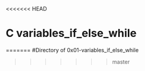 <<<<<<< HEAD
# C variables_if_else_while
=======
#Directory of 0x01-variables_if_else_while
>>>>>>> master
